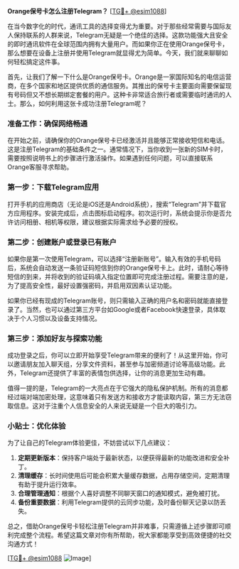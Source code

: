 **Orange保号卡怎么注册Telegram？** [[TG💪+ @esim1088](https://t.me/s/esim1088)]

在当今数字化的时代，通讯工具的选择变得尤为重要。对于那些经常需要与国际友人保持联系的人群来说，Telegram无疑是一个绝佳的选择。这款功能强大且安全的即时通讯软件在全球范围内拥有大量用户。而如果你正在使用Orange保号卡，那么想要在设备上注册并使用Telegram就显得尤为简单。今天，我们就来聊聊如何轻松搞定这件事。

首先，让我们了解一下什么是Orange保号卡。Orange是一家国际知名的电信运营商，在多个国家和地区提供优质的通信服务。其推出的保号卡主要面向需要保留现有号码但又不想长期绑定套餐的用户。这种卡非常适合旅行者或需要临时通讯的人士。那么，如何利用这张卡成功注册Telegram呢？

### 准备工作：确保网络畅通

在开始之前，请确保你的Orange保号卡已经激活并且能够正常接收短信和电话。这是注册Telegram的基础条件之一。通常情况下，当你收到一张新的SIM卡时，需要按照说明书上的步骤进行激活操作。如果遇到任何问题，可以直接联系Orange客服寻求帮助。

### 第一步：下载Telegram应用

打开手机的应用商店（无论是iOS还是Android系统），搜索“Telegram”并下载官方应用程序。安装完成后，点击图标启动程序。初次运行时，系统会提示你是否允许访问相册、相机等权限，建议根据实际需求给予必要的授权。

### 第二步：创建账户或登录已有账户

如果你是第一次使用Telegram，可以选择“注册新账号”。输入有效的手机号码后，系统会自动发送一条验证码短信到你的Orange保号卡上。此时，请耐心等待短信的到来，并将收到的验证码填入指定位置即可完成注册过程。需要注意的是，为了提高安全性，最好设置强密码，并启用双因素认证功能。

如果你已经有现成的Telegram账号，则只需输入正确的用户名和密码就能直接登录了。当然，也可以通过第三方平台如Google或者Facebook快速登录，具体取决于个人习惯以及设备支持情况。

### 第三步：添加好友与探索功能

成功登录之后，你可以立即开始享受Telegram带来的便利了！从这里开始，你可以邀请朋友加入聊天组，分享文件资料，甚至参与加密频道讨论等高级功能。此外，Telegram还提供了丰富的表情包供选择，让你的消息更加生动有趣。

值得一提的是，Telegram的一大亮点在于它强大的隐私保护机制。所有的消息都经过端对端加密处理，这意味着只有发送方和接收方才能读取内容，第三方无法窃取信息。这对于注重个人信息安全的人来说无疑是一个巨大的吸引力。

### 小贴士：优化体验

为了让自己的Telegram体验更佳，不妨尝试以下几点建议：

1. **定期更新版本**：保持客户端处于最新状态，以便获得最新的功能改进和安全补丁。
2. **清理缓存**：长时间使用后可能会积累大量缓存数据，占用存储空间，定期清理有助于提升运行效率。
3. **合理管理通知**：根据个人喜好调整不同聊天窗口的通知模式，避免被打扰。
4. **备份重要数据**：利用Telegram提供的云同步功能，及时备份聊天记录以防丢失。

总之，借助Orange保号卡轻松注册Telegram并非难事，只需遵循上述步骤即可顺利完成整个流程。希望这篇文章对你有所帮助，祝大家都能享受到高效便捷的社交沟通方式！

[[TG💪+ @esim1088](https://t.me/s/esim1088) ![Image](https://i.postimg.cc/4NQfJmqS/Snipaste-2025-05-13-00-14-12.png)]